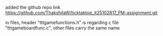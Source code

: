 added the github repo link
https://github.com/ThakshilaW/ticktaktoe_it25102817_PM-assignment.git

in files, header "tttgamefunctions.h" is regarding c file "tttgameboardfunc.c", other files carry the same name

